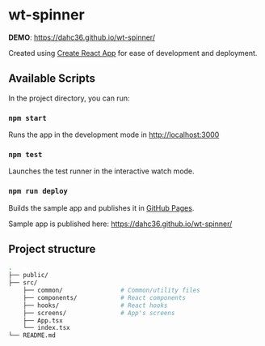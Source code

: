 # wt-spinner

**DEMO**: <https://dahc36.github.io/wt-spinner/>

Created using [Create React App](https://github.com/facebook/create-react-app) for ease of development and deployment.

## Available Scripts

In the project directory, you can run:

### `npm start`

Runs the app in the development mode in [http://localhost:3000](http://localhost:3000)

### `npm test`

Launches the test runner in the interactive watch mode.

### `npm run deploy`

Builds the sample app and publishes it in [GitHub Pages](https://docs.github.com/en/pages).

Sample app is published here: <https://dahc36.github.io/wt-spinner/>

## Project structure

```bash
.
├── public/
├── src/
    ├── common/                # Common/utility files
    ├── components/            # React components
    ├── hooks/                 # React hooks
    ├── screens/               # App's screens
    ├── App.tsx
    └── index.tsx
└── README.md
```
